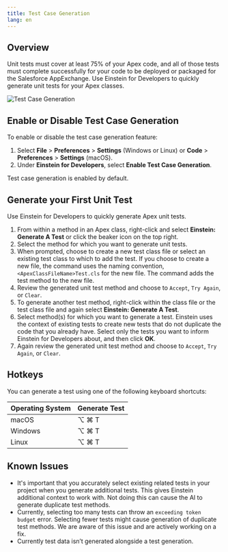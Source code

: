 ```yaml
---
title: Test Case Generation
lang: en
---
```


## Overview

Unit tests must cover at least 75% of your Apex code, and all of those tests must complete successfully for your code to be deployed or packaged for the Salesforce AppExchange. Use Einstein for Developers to quickly generate unit tests for your Apex classes.

![Test Case Generation](./images/einstein-tcg.gif)

## Enable or Disable Test Case Generation

To enable or disable the test case generation feature:

1. Select **File** > **Preferences** > **Settings** (Windows or Linux) or **Code** > **Preferences** > **Settings** (macOS).
2. Under **Einstein for Developers**, select **Enable Test Case Generation**.

Test case generation is enabled by default.

## Generate your First Unit Test

Use Einstein for Developers to quickly generate Apex unit tests.

1. From within a method in an Apex class, right-click and select **Einstein: Generate A Test** or click the beaker icon on the top right.
2. Select the method for which you want to generate unit tests.
3. When prompted, choose to create a new test class file or select an existing test class to which to add the test.
   If you choose to create a new file, the command uses the naming convention, `<ApexClassFileName>Test.cls` for the new file. The command adds the test method to the new file.
4. Review the generated unit test method and choose to `Accept`, `Try Again`, or `Clear`.
5. To generate another test method, right-click within the class file or the test class file and again select **Einstein: Generate A Test**.
6. Select method(s) for which you want to generate a test. 
Einstein uses the context of existing tests to create new tests that do not duplicate the code that you already have. Select only the tests you want to inform Einstein for Developers about, and then click **OK**.
8. Again review the generated unit test method and choose to `Accept`, `Try Again`, or `Clear`.

## Hotkeys

You can generate a test using one of the following keyboard shortcuts:

| Operating System | Generate Test |
| ---------------- | ------------- |
| macOS            | ⌥ ⌘ T         |
| Windows          | ⌥ ⌘ T         |
| Linux            | ⌥ ⌘ T         |

## Known Issues
*  It's important that you accurately select existing related tests in your project when you generate additional tests. This gives Einstein additional context to work with. Not doing this can cause the AI to generate duplicate test methods.
*  Currently, selecting too many tests can throw an `exceeding token budget` error. Selecting fewer tests might cause generation of duplicate test methods. We are aware of this issue and are actively working on a fix.
* Currently test data isn’t generated alongside a test generation.


